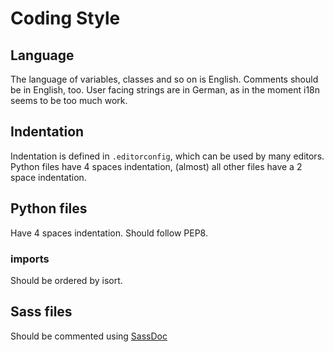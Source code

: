 # Coding Style

## Language
The language of variables, classes and so on is English.
Comments should be in English, too.
User facing strings are in German,
as in the moment i18n seems to be too much work.

## Indentation
Indentation is defined in `.editorconfig`,
which can be used by many editors.
Python files have 4 spaces indentation,
(almost) all other files have a 2 space indentation.

## Python files
Have 4 spaces indentation.
Should follow PEP8.

### imports
Should be ordered by isort.

## Sass files
Should be commented using [SassDoc](http://sassdoc.com/)
